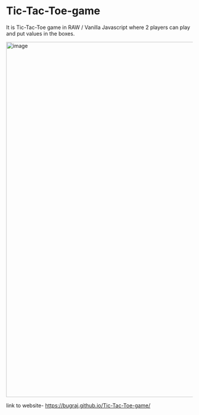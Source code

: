 # Tic-Tac-Toe-game
It is Tic-Tac-Toe game in RAW / Vanilla Javascript where 2 players can play and put values in the boxes.

<img width="960" alt="image" src="https://user-images.githubusercontent.com/72248764/219883980-7ed052fa-2e0b-4e47-85ef-03ff04aff1b1.png">

link to website- https://bugraj.github.io/Tic-Tac-Toe-game/

